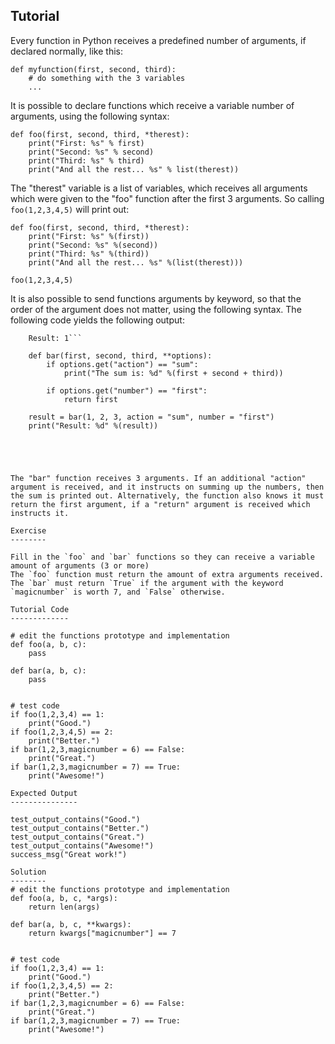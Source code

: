 Tutorial
--------

Every function in Python receives a predefined number of arguments, if declared normally, like this:

    def myfunction(first, second, third):
        # do something with the 3 variables
        ...

It is possible to declare functions which receive a variable number of arguments, using the following syntax:

    def foo(first, second, third, *therest):
        print("First: %s" % first)
        print("Second: %s" % second)
        print("Third: %s" % third)
        print("And all the rest... %s" % list(therest))

The "therest" variable is a list of variables, which receives all arguments which were given to the "foo" function after the first 3 arguments. So calling `foo(1,2,3,4,5)` will print out:

    def foo(first, second, third, *therest):
        print("First: %s" %(first))
        print("Second: %s" %(second))
        print("Third: %s" %(third))
        print("And all the rest... %s" %(list(therest)))
    
    foo(1,2,3,4,5)

It is also possible to send functions arguments by keyword, so that the order of the argument does not matter, using the following syntax. The following code yields the following output: 
```The sum is: 6
    Result: 1```

    def bar(first, second, third, **options):
        if options.get("action") == "sum":
            print("The sum is: %d" %(first + second + third))
    
        if options.get("number") == "first":
            return first
    
    result = bar(1, 2, 3, action = "sum", number = "first")
    print("Result: %d" %(result))





The "bar" function receives 3 arguments. If an additional "action" argument is received, and it instructs on summing up the numbers, then the sum is printed out. Alternatively, the function also knows it must return the first argument, if a "return" argument is received which instructs it.

Exercise
--------

Fill in the `foo` and `bar` functions so they can receive a variable amount of arguments (3 or more)
The `foo` function must return the amount of extra arguments received.
The `bar` must return `True` if the argument with the keyword `magicnumber` is worth 7, and `False` otherwise.

Tutorial Code
-------------

# edit the functions prototype and implementation
def foo(a, b, c):
    pass

def bar(a, b, c):
    pass


# test code
if foo(1,2,3,4) == 1:
    print("Good.")
if foo(1,2,3,4,5) == 2:
    print("Better.")
if bar(1,2,3,magicnumber = 6) == False:
    print("Great.")
if bar(1,2,3,magicnumber = 7) == True:
    print("Awesome!")

Expected Output
---------------

test_output_contains("Good.")
test_output_contains("Better.")
test_output_contains("Great.")
test_output_contains("Awesome!")
success_msg("Great work!")

Solution
--------
# edit the functions prototype and implementation
def foo(a, b, c, *args):
    return len(args)

def bar(a, b, c, **kwargs):
    return kwargs["magicnumber"] == 7


# test code
if foo(1,2,3,4) == 1:
    print("Good.")
if foo(1,2,3,4,5) == 2:
    print("Better.")
if bar(1,2,3,magicnumber = 6) == False:
    print("Great.")
if bar(1,2,3,magicnumber = 7) == True:
    print("Awesome!")
